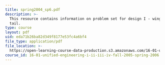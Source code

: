 ```yaml
---
title: spring2004_sp6.pdf
description: >-
  This resource contains information on problem set for design I - wing and
  tail.
type: course
layout: pdf
uid: eda71b26ba82d349f8177e53fc4a6bf4
file_type: application/pdf
file_location: >-
  https://open-learning-course-data-production.s3.amazonaws.com/16-01-unified-engineering-i-ii-iii-iv-fall-2005-spring-2006/eda71b26ba82d349f8177e53fc4a6bf4_spring2004_sp6.pdf
course_id: 16-01-unified-engineering-i-ii-iii-iv-fall-2005-spring-2006
---
```

